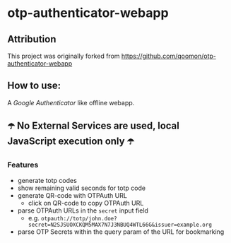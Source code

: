 # otp-authenticator-webapp

## Attribution

This project was originally forked from https://github.com/qoomon/otp-authenticator-webapp

## How to use:

A _Google Authenticator_ like offline webapp.

## ☂️ No External Services are used, local JavaScript execution only ☂️

### Features

- generate totp codes
- show remaining valid seconds for totp code
- generate QR-code with OTPAuth URL
  - click on QR-code to copy OTPAuth URL
- parse OTPAuth URLs in the `secret` input field
  - e.g. `otpauth://totp/john.doe?secret=N2SJSUOXCKQM5MAX7N7J3NBUQ4WTL66G&issuer=example.org`
- parse OTP Secrets within the query param of the URL for bookmarking
